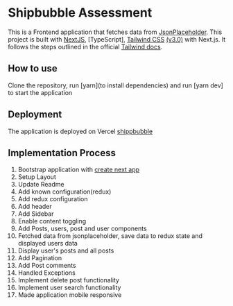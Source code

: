 # Shipbubble Assessment

This is a Frontend application that fetches data from [JsonPlaceholder](https://jsonplaceholder.typicode.com/). This project is built with [NextJS](https://nextjs.org/), [TypeScript], [Tailwind CSS](https://tailwindcss.com/) [(v3.0)](https://tailwindcss.com/blog/tailwindcss-v3) with Next.js. It follows the steps outlined in the official [Tailwind docs](https://tailwindcss.com/docs/guides/nextjs).

## How to use

Clone the repository, run [yarn](to install dependencies) and run [yarn dev] to start the application

## Deployment

The application is deployed on Vercel [shippbubble](https://shipbubble.vercel.app/)

## Implementation Process

1. Bootstrap application with [create next app](https://yarnpkg.com/lang/en/docs/cli/create/)
2. Setup Layout
3. Update Readme
4. Add known configuration(redux)
5. Add redux configuration
6. Add header
7. Add Sidebar
8. Enable content toggling
9. Add Posts, users, post and user components
10. Fetched data from jsonplaceholder, save data to redux state and displayed users data
11. Display user's posts and all posts
12. Add Pagination
13. Add Post comments
14. Handled Exceptions
15. Implement delete post functionality
16. Implement user search functionality
17. Made application mobile responsive
